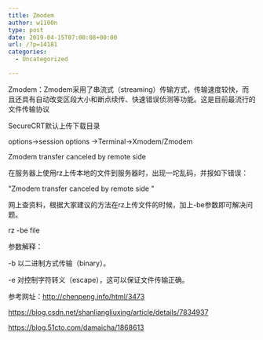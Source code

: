```yaml
---
title: Zmodem
author: w1100n
type: post
date: 2019-04-15T07:00:08+00:00
url: /?p=14181
categories:
  - Uncategorized

---
```

Zmodem：Zmodem采用了串流式（streaming）传输方式，传输速度较快，而且还具有自动改变区段大小和断点续传、快速错误侦测等功能。这是目前最流行的文件传输协议

SecureCRT默认上传下载目录

options->session options ->Terminal->Xmodem/Zmodem

Zmodem transfer canceled by remote side
  
在服务器上使用rz上传本地的文件到服务器时，出现一坨乱码，并报如下错误：

"Zmodem transfer canceled by remote side "
  
网上查资料，根据大家建议的方法在rz上传文件的时候，加上-be参数即可解决问题。

rz -be file
  
参数解释：

-b 以二进制方式传输（binary）。

-e 对控制字符转义（escape），这可以保证文件传输正确。

参考网址：http://chenpeng.info/html/3473

https://blog.csdn.net/shanliangliuxing/article/details/7834937
  
https://blog.51cto.com/damaicha/1868613